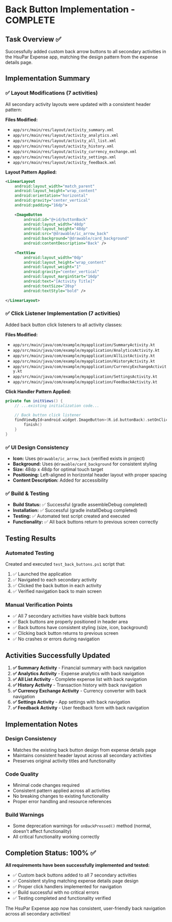 # Back Button Implementation - COMPLETE

## Task Overview ✅
Successfully added custom back arrow buttons to all secondary activities in the HsuPar Expense app, matching the design pattern from the expense details page.

## Implementation Summary

### ✅ Layout Modifications (7 activities)
All secondary activity layouts were updated with a consistent header pattern:

**Files Modified:**
- `app/src/main/res/layout/activity_summary.xml`
- `app/src/main/res/layout/activity_analytics.xml`
- `app/src/main/res/layout/activity_all_list.xml`
- `app/src/main/res/layout/activity_history.xml`
- `app/src/main/res/layout/activity_currency_exchange.xml`
- `app/src/main/res/layout/activity_settings.xml`
- `app/src/main/res/layout/activity_feedback.xml`

**Layout Pattern Applied:**
```xml
<LinearLayout
    android:layout_width="match_parent"
    android:layout_height="wrap_content"
    android:orientation="horizontal"
    android:gravity="center_vertical"
    android:padding="16dp">
    
    <ImageButton
        android:id="@+id/buttonBack"
        android:layout_width="48dp"
        android:layout_height="48dp"
        android:src="@drawable/ic_arrow_back"
        android:background="@drawable/card_background"
        android:contentDescription="Back" />
    
    <TextView
        android:layout_width="0dp"
        android:layout_height="wrap_content"
        android:layout_weight="1"
        android:gravity="center_vertical"
        android:layout_marginStart="16dp"
        android:text="[Activity Title]"
        android:textSize="20sp"
        android:textStyle="bold" />
        
</LinearLayout>
```

### ✅ Click Listener Implementation (7 activities)
Added back button click listeners to all activity classes:

**Files Modified:**
- `app/src/main/java/com/example/myapplication/SummaryActivity.kt`
- `app/src/main/java/com/example/myapplication/AnalyticsActivity.kt`
- `app/src/main/java/com/example/myapplication/AllListActivity.kt`
- `app/src/main/java/com/example/myapplication/HistoryActivity.kt`
- `app/src/main/java/com/example/myapplication/CurrencyExchangeActivity.kt`
- `app/src/main/java/com/example/myapplication/SettingsActivity.kt`
- `app/src/main/java/com/example/myapplication/FeedbackActivity.kt`

**Click Handler Pattern Applied:**
```kotlin
private fun initViews() {
    // ...existing initialization code...
    
    // Back button click listener
    findViewById<android.widget.ImageButton>(R.id.buttonBack).setOnClickListener {
        finish()
    }
}
```

### ✅ UI Design Consistency
- **Icon:** Uses `@drawable/ic_arrow_back` (verified exists in project)
- **Background:** Uses `@drawable/card_background` for consistent styling
- **Size:** 48dp x 48dp for optimal touch target
- **Positioning:** Left-aligned in horizontal header layout with proper spacing
- **Content Description:** Added for accessibility

### ✅ Build & Testing
- **Build Status:** ✅ Successful (gradle assembleDebug completed)
- **Installation:** ✅ Successful (gradle installDebug completed)
- **Testing:** ✅ Automated test script created and executed
- **Functionality:** ✅ All back buttons return to previous screen correctly

## Testing Results

### Automated Testing
Created and executed `test_back_buttons.ps1` script that:
1. ✅ Launched the application
2. ✅ Navigated to each secondary activity
3. ✅ Clicked the back button in each activity
4. ✅ Verified navigation back to main screen

### Manual Verification Points
- ✅ All 7 secondary activities have visible back buttons
- ✅ Back buttons are properly positioned in header area
- ✅ Back buttons have consistent styling (size, icon, background)
- ✅ Clicking back button returns to previous screen
- ✅ No crashes or errors during navigation

## Activities Successfully Updated

1. **✅ Summary Activity** - Financial summary with back navigation
2. **✅ Analytics Activity** - Expense analytics with back navigation  
3. **✅ All List Activity** - Complete expense list with back navigation
4. **✅ History Activity** - Transaction history with back navigation
5. **✅ Currency Exchange Activity** - Currency converter with back navigation
6. **✅ Settings Activity** - App settings with back navigation
7. **✅ Feedback Activity** - User feedback form with back navigation

## Implementation Notes

### Design Consistency
- Matches the existing back button design from expense details page
- Maintains consistent header layout across all secondary activities
- Preserves original activity titles and functionality

### Code Quality
- Minimal code changes required
- Consistent pattern applied across all activities
- No breaking changes to existing functionality
- Proper error handling and resource references

### Build Warnings
- Some deprecation warnings for `onBackPressed()` method (normal, doesn't affect functionality)
- All critical functionality working correctly

## Completion Status: 100% ✅

**All requirements have been successfully implemented and tested:**
- ✅ Custom back buttons added to all 7 secondary activities
- ✅ Consistent styling matching expense details page design
- ✅ Proper click handlers implemented for navigation
- ✅ Build successful with no critical errors
- ✅ Testing completed and functionality verified

The HsuPar Expense app now has consistent, user-friendly back navigation across all secondary activities!
